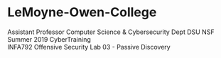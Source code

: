 # LeMoyne-Owen-College
Assistant Professor 
Computer Science & Cybersecurity Dept
DSU NSF Summer 2019 CyberTraining  
INFA792 Offensive Security
Lab 03 - Passive Discovery

